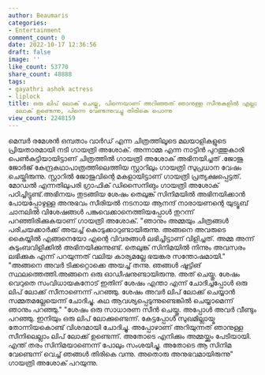 ```yaml
---
author: Beaumaris
categories:
- Entertainment
comment_count: 0
date: 2022-10-17 12:36:56
draft: false
image: ''
like_count: 53770
share_count: 48888
tags:
- gayathri ashok actress
- liplock
title: ഒരു ലിപ് ലോക് ചെയ്തു, പിന്നെയാണ് അറിഞ്ഞത് ഞാനുള്ള സീനുകളിൽ എല്ലാം ഓരോ ലിപ്
  ലോക് ഉണ്ടെന്നു, പിന്നെ വേണ്ടന്നുവച്ചു തിരികെ പൊന്നു
view_count: 2248159
---
```


മെമ്പർ രമേശൻ ഒമ്പതാം വാർഡ് എന്ന ചിത്രത്തിലൂടെ മലയാളികളുടെ പ്രിയതാരമായി നടി ഗായത്രി അശോക്. അന്നാമ്മ എന്ന നാട്ടിൻ പുറത്തുകാരി പെൺകുട്ടിയായിട്ടാണ് ചിത്രത്തിൽ ഗായത്രി അശോക് അഭിനയിച്ചത് .ജോജു ജോർജ് കേന്ദ്രകഥാപാത്രത്തിലെത്തിയ സ്റ്റാറിലും ഗായത്രി സുപ്രധാന വേഷം ചെയ്തിരുന്നു. സ്റ്റാറിൽ ജോജുവിന്റെ മകളായിട്ടാണ് ഗായത്രി പ്രത്യക്ഷപ്പെട്ടത്. മോഡൽ എന്നതിലുപരി ഗ്രാഫിക് ഡിസൈനിങും ഗായത്രി അശോക് പഠിച്ചിട്ടുണ്ട്.അഭിനയം തുടങ്ങിയ ശേഷം തെലുങ്ക് സിനിമയിൽ അഭിനയിക്കാൻ പോയപ്പോഴുള്ള അനുഭവം സീരിയൽ നടനായ ആനന്ദ് നാരായണന്റെ യുട്യൂബ് ചാനലിൽ വിശേഷങ്ങൾ പങ്കുവെക്കാനെത്തിയപ്പോൾ തുറന്ന് പറഞ്ഞിരിക്കുകയാണ് ഗായത്രി അശോക്. "ഞാനും അമ്മയും ചിത്രങ്ങൾ പരിചയക്കാർക്ക് അയച്ച് കൊടുക്കാറുണ്ടായിരുന്നു. അങ്ങനെ അവരുടെ കൈയ്യിൽ എങ്ങനെയോ എന്റെ വിവരങ്ങൾ ലഭിച്ചിട്ടാണ് വിളിച്ചത്. അമ്മ അന്ന് കുടുംബവിളിക്കിൽ അഭിനയിക്കുന്നുണ്ട്. തെലുങ്ക് സിനിമയിൽ നിന്നും അവസരം ലഭിക്കുക എന്ന് പറയുന്നത് വലിയ കാര്യമല്ലേ ഭയങ്കര സന്തോഷമായി." "അങ്ങനെ അവർ ടിക്കറ്റൊക്കെ അയച്ച് തന്നു. ഞങ്ങൾ ഷൂട്ടിങ് സ്ഥലത്തെത്തി.അങ്ങനെ ഒരു ഓഡീഷനുണ്ടായിരുന്നു. അത് ചെയ്തു. ശേഷം വെറുതെ സംവിധായകനോട് ഇതിന് ശേഷം എന്താ എന്ന് ചോദിച്ചപ്പോൾ ഒരു ലിപ് ലോക്ക് സീനാണെന്ന് പറഞ്ഞു. ശേഷം അവർ ലിപ് ലോക്ക് ചെയ്യാൻ സമ്മതമല്ലേയെന്ന് ചോദിച്ചു. കഥ ആവശ്യപ്പെടുന്നുണ്ടെങ്കിൽ ചെയ്യാമെന്ന് ഞാനും പറഞ്ഞു." "ശേഷം ഒരു സാധാരണ സീൻ ചെയ്തു. അപ്പോൾ അവർ വീണ്ടും പറഞ്ഞു. ഇനിയും ഒരു ലിപ് ലോക്കുണ്ടെന്ന്. കേട്ടപ്പോൾ സുഖമില്ലായ്മ തോന്നിയകൊണ്ട് വിശദമായി ചോദിച്ചു. അപ്പോഴാണ് അറിയുന്നത് ഞാനുള്ള സീനിലെല്ലാം ലിപ് ലോക്ക് ഉണ്ടെന്ന്. അതോടെ എനിക്കും അമ്മയ്ക്കും പേടിയായി. എന്ത് തരം സിനിമയാണെന്ന് പോലും സംശയിച്ചു. അതോടെ ആ സിനിമ വേണ്ടെന്ന് വെച്ച് ഞങ്ങൾ തിരികെ വന്നു. അതൊരു അനുഭവമായിരുന്നു" ഗായത്രി അശോക് പറയുന്നു.